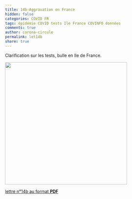 ```yaml
---
title: 14b-Aggravation en France 
hidden: false
categories: COVID FR
tags: épidémie COVID tests Ile France COVINFO données
comments: true
author: corona-circule
permalink: let14b
share: true
---
```


<link rel="stylesheet" href="../assets/css/style.css">

Clarification sur les tests, bulle en Ile de France.  <br/>


<img src='/lettres/images/img-14b.png' width='400px'/>

[lettre n°14b au format __PDF__](/lettres/resources/pdf/lettre-14b.pdf)

